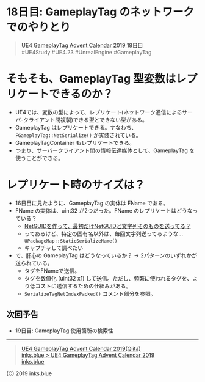 # 18日目: GameplayTag のネットワークでのやりとり

> [UE4 GameplayTag Advent Calendar 2019 18日目](https://qiita.com/advent-calendar/2019/ue4-gameplaytag)  
>#UE4Study #UE4.23 #UnrealEngine #GameplayTag

# そもそも、GameplayTag 型変数はレプリケートできるのか？

* UE4では、変数の型によって、レプリケート(ネットワーク通信によるサーバ-クライアント間複製)できる型とできない型がある。
* GameplayTag はレプリケートできる。すなわち、`FGameplayTag::NetSerialize()` が実装されている。
* GameplayTagContainer もレプリケートできる。
* つまり、サーバークライアント間の情報伝達媒体として、GameplayTag を使うことができる。

# レプリケート時のサイズは？

* 16日目に見たように、GameplayTag の実体は FName である。
* FName の実体は、uint32 が2つだった。FName のレプリケートはどうなっている？
    * [NetGUIDを作って、最初だけNetGUIDと文字列そのものを送ってる？](https://twitter.com/mkaech/status/1149712274589753344)
    * ってあるけど、特定の固有名以外は、毎回文字列送ってるような… `UPackageMap::StaticSerializeName()`
    * キャプチャして調べたい
* で、肝心の GameplayTag はどうなっているか？ → 2パターンのいずれかが送られている。
    * タグをFNameで送信。
    * タグを数値化 (uint32 x1) して送信。ただし、頻繁に使われるタグを、より低コストに送信するための仕組みがある。
    * `SerializeTagNetIndexPacked()` コメント部分を参照。

## 次回予告

* 19日目: GameplayTag 使用箇所の検索性

---

> [UE4 GameplayTag Advent Calendar 2019(Qiita)](https://qiita.com/advent-calendar/2019/ue4-gameplaytag)  
> [inks.blue > UE4 GameplayTag Advent Calendar 2019](./Index.md)  
> [inks.blue](../../)

(C) 2019 inks.blue
